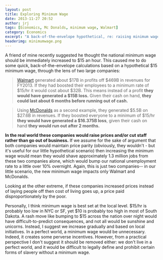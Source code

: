 ```yaml
---
layout: post
title: Exploring Minimum Wage
date: 2013-11-27 20:52
author: jrj
tags: [Economics, Mc Donalds, minimum wage, Walmart]
category: Economics
excerpt: "A back-of-the-envelope hypothetical, re: raising minimum wage…"
headerimg: minimumwage.png
---
```

<!---
![Exploring Minimum Wage](/assets/postheads/minimumwage.png "Exploring Minimum Wage")
-->

A friend of mine recently suggested he thought the national minimum wage should be immediately increased to $15 an hour. This caused me to do some quick, back-of-the-envelope calculations based on a hypothetical $15 minimum wage, through the lens of two large companies:

> [Walmart](https://www.google.com/finance?q=wmt&amp;ei=6LWWUqi6BOWtiQLIQA) generated about $17B in profits off $469B in revenues for FY2013. If they had boosted their employees to a minimum rate of $15/hr it would cost about $32B. This means instead of a profit **they would have generated a $15B loss.** Given their cash on hand, **they could last about 6 months before running out of cash.**

> Using [McDonalds](https://www.google.com/finance?q=mcd&amp;ei=CbaWUvDUHcKdiQKZMQ) as a second example, they generated $5.5B on $27.6B in revenues. If they boosted everyone to a minimum of $15/hr **they would have generated a $16.375B loss**, given their cash on hand **they would run out after 2 months.**

**In the real world these companies would raise prices and/or cut staff rather than go out of business.** If we assume for the sake of argument that both companies would maintain price parity (obviously, they wouldn't - but it's useful for our little hypothetical scenario) then increasing the minimum wage would mean they would shave approximately 1.3 million jobs from these two companies alone, which would bump our national unemployment rate to a little over 10% overnight. Again, this is just two companies-- in our little scenario, the new minimum wage impacts only Walmart and McDonalds.

Looking at the other extreme, if these companies increased prices instead of laying people off then cost of living goes up, a price paid disproportionately by the poor.

Personally, I think minimum wage is best set at the local level. $15/hr is probably too low in NYC or SF, yet $10 is probably too high in most of South Dakota. A rash move like bumping to $15 across the nation over night would have difficult-to-predict consequences, and not all would be sunshine and unicorns. Instead, I suggest we increase gradually and based on local initiatives. In a perfect world, a minimum wage would be unnecessary. Indeed, it creates some perverse incentives. However, from a practical perspective I don't suggest it should be removed either: we don't live in a perfect world, and it would be difficult to legally define and prohibit certain forms of slavery without a minimum wage.
